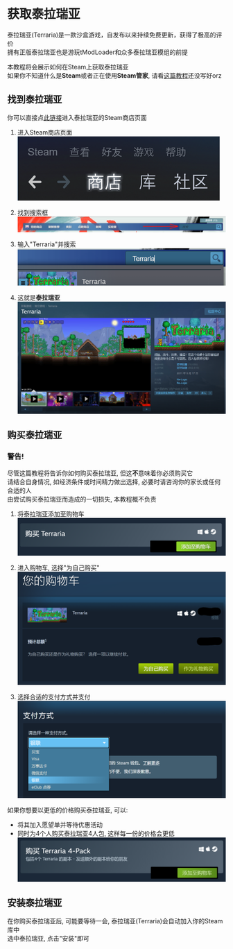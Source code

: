 # 获取泰拉瑞亚

泰拉瑞亚(Terraria)是一款沙盒游戏，自发布以来持续免费更新，获得了极高的评价<br>
拥有正版泰拉瑞亚也是游玩tModLoader和众多泰拉瑞亚模组的前提

本教程将会展示如何在Steam上获取泰拉瑞亚<br>
如果你不知道什么是**Steam**或者正在使用**Steam管家**, 请看[这篇教程][GetSteam]还没写好orz

## 找到泰拉瑞亚

你可以直接点[此链接][TerrariaSteamShop]进入泰拉瑞亚的Steam商店页面

1. 进入Steam商店页面
    ![SteamShopButton](tMLAssets/SteamShopButton_zh.png)

2. 找到搜索框
    ![SteamShopSearchBar](tMLAssets/SteamShopSearchBar.png)

3. 输入"Terraria"并搜索
    ![SteamShopSearchTerraria](tMLAssets/SteamShopSearchTerraria.png)

4. 这就是**泰拉瑞亚**
    ![TerrariaSteamShopPage](tMLAssets/TerrariaSteamShopPage.png)

## 购买泰拉瑞亚

### **警告!**
尽管这篇教程将告诉你如何购买泰拉瑞亚, 但这**不**意味着你必须购买它<br>
请结合自身情况, 如经济条件或时间精力做出选择, 必要时请咨询你的家长或任何合适的人<br>
由尝试购买泰拉瑞亚而造成的一切损失, 本教程概不负责

1. 将泰拉瑞亚添加至购物车
    ![AddTerrariaToCart](tMLAssets/AddTerrariaToCart.png)

2. 进入购物车, 选择"为自己购买"
    ![BuyForMyself](tMLAssets/BuyTerrariaForMyself.png)

3. 选择合适的支付方式并支付
    ![SteamChoosePaymentMethod](tMLAssets/SteamChoosePaymentMethod.png)

如果你想要以更低的价格购买泰拉瑞亚, 可以: 

- 将其加入愿望单并等待优惠活动
- 同时为4个人购买泰拉瑞亚4人包, 这样每一份的价格会更低
    ![AddTerraria4PackToCart](tMLAssets/AddTerraria4PackToCart.png)

## 安装泰拉瑞亚

在你购买泰拉瑞亚后, 可能要等待一会, 泰拉瑞亚(Terraria)会自动加入你的Steam库中<br>
选中泰拉瑞亚, 点击"安装"即可


[GetSteam]: placeholder
[TerrariaSteamShop]: https://store.steampowered.com/app/105600/Terraria/